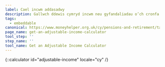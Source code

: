 ```yaml
---
label: Cael incwm addasadwy
description: Gallwch ddewis cymryd incwm neu gyfandaliadau o’ch cronfa bensiwn, trwy ddefnyddio trefniant tynnu allan hyblyg. Trefnwch apwyntiad Pension Wise heddiw.
tags:
  - embeddable
canonical: https://www.moneyhelper.org.uk/cy/pensions-and-retirement/taking-your-pension/what-is-flexible-retirement-income-pension-drawdown
page_name: get-an-adjustable-income-calculator
tool_step: ''
step_name: ''
tool_name: Get an Adjustable Income Calculator
---
```


{::calculator id="adjustable-income" locale="cy" /}
